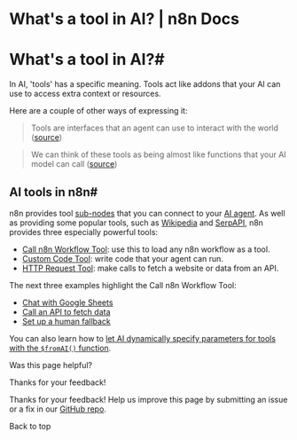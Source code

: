 # What's a tool in AI? | n8n Docs

[ ](https://github.com/n8n-io/n8n-docs/edit/main/docs/advanced-ai/examples/understand-tools.md "Edit this page")

# What's a tool in AI?#

In AI, 'tools' has a specific meaning. Tools act like addons that your AI can use to access extra context or resources.

Here are a couple of other ways of expressing it:

> Tools are interfaces that an agent can use to interact with the world ([source](https://langchain-ai.github.io/langgraphjs/how-tos/tool-calling/))

> We can think of these tools as being almost like functions that your AI model can call ([source](https://www.udemy.com/course/chatgpt-and-langchain-the-complete-developers-masterclass/))

## AI tools in n8n#

n8n provides tool [sub-nodes](../../../glossary/#sub-node-n8n) that you can connect to your [AI agent](../../../glossary/#ai-agent). As well as providing some popular tools, such as [Wikipedia](../../../integrations/builtin/cluster-nodes/sub-nodes/n8n-nodes-langchain.toolwikipedia/) and [SerpAPI](../../../integrations/builtin/cluster-nodes/sub-nodes/n8n-nodes-langchain.toolserpapi/), n8n provides three especially powerful tools:

  * [Call n8n Workflow Tool](../../../integrations/builtin/cluster-nodes/sub-nodes/n8n-nodes-langchain.toolworkflow/): use this to load any n8n workflow as a tool.
  * [Custom Code Tool](../../../integrations/builtin/cluster-nodes/sub-nodes/n8n-nodes-langchain.toolcode/): write code that your agent can run.
  * [HTTP Request Tool](../../../integrations/builtin/cluster-nodes/sub-nodes/n8n-nodes-langchain.toolhttprequest/): make calls to fetch a website or data from an API.

The next three examples highlight the Call n8n Workflow Tool:

  * [Chat with Google Sheets](../data-google-sheets/)
  * [Call an API to fetch data](../api-workflow-tool/)
  * [Set up a human fallback](../human-fallback/)

You can also learn how to [let AI dynamically specify parameters for tools with the `$fromAI()` function](../using-the-fromai-function/).

Was this page helpful? 

Thanks for your feedback! 

Thanks for your feedback! Help us improve this page by submitting an issue or a fix in our [GitHub repo](https://github.com/n8n-io/n8n-docs). 

Back to top